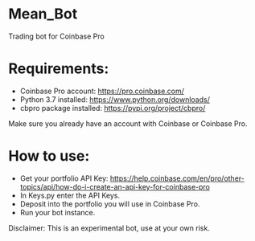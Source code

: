 # Mean_Bot
Trading bot for Coinbase Pro

# Requirements:
- Coinbase Pro account: https://pro.coinbase.com/
- Python 3.7 installed: https://www.python.org/downloads/
- cbpro package installed: https://pypi.org/project/cbpro/

Make sure you already have an account with Coinbase or Coinbase Pro.

# How to use:
- Get your portfolio API Key: https://help.coinbase.com/en/pro/other-topics/api/how-do-i-create-an-api-key-for-coinbase-pro
- In Keys.py enter the API Keys.
- Deposit into the portfolio you will use in Coinbase Pro.
- Run your bot instance.

Disclaimer:
This is an experimental bot, use at your own risk.
